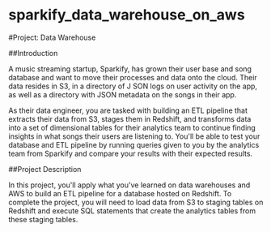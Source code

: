 # sparkify_data_warehouse_on_aws
#Project: Data Warehouse


##Introduction


A music streaming startup, Sparkify, 
has grown their user base and song database 
and want to move their processes and data 
onto the cloud. 
Their data resides in S3, in a directory of J
SON logs on user activity on the app, 
as well as a directory with JSON metadata on 
the songs in their app.

As their data engineer, you are tasked with 
building an ETL pipeline that extracts their 
data from S3, stages them in Redshift, 
and transforms data into a set of dimensional 
tables for their analytics team to continue 
finding insights in what songs their users are 
listening to. You'll be able to test your 
database and ETL pipeline by running queries 
given to you by the analytics team from Sparkify 
and compare your results with their expected results.

##Project Description


In this project, you'll apply what 
you've learned on data warehouses and
AWS to build an ETL pipeline for a 
database hosted on Redshift. 
To complete the project, 
you will need to load data from S3 
to staging tables on Redshift and 
execute SQL statements that create the 
analytics tables from these staging tables.
